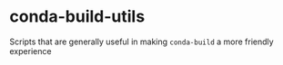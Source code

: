 # conda-build-utils
Scripts that are generally useful in making `conda-build` a more friendly experience
